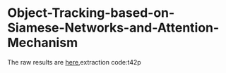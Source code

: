 # Object-Tracking-based-on-Siamese-Networks-and-Attention-Mechanism
The raw results are [here](https://pan.baidu.com/s/1Ko9nLFt_Rbi-ItdPIIzX3Q ),extraction code:t42p
